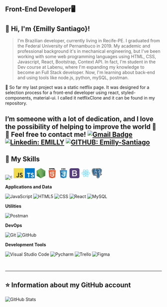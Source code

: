 ## Front-End Developer🖥️

## 💜 Hi, I'm <strong>{Emilly Santiago}!</strong>

> I'm Brazilian developer, currently living in Recife-PE. I graduated from the Federal University of Pernambuco in 2019. My academic and professional background it's in mechanical engineering, but I've been working with some web programming languages using HTML, CSS, Javascript, React, Bootstrap, Context API. In fact, I'm student in the Dev course at Labenu, where I'm expanding my knowledge to become an Full Stack developer. Now, I'm learning about back-end and using tools like node.js, python, mySQL, postman. 

🔭 So far my last project was a static netflix page. It was designed for a selection process for a front-end developer using react, styled-components, material-ui. I called it netflixClone and it can be found in my repository.

I’m someone with a lot of dedication, and I love the possibility of helping to improve the world 👯
💬 Feel free to contact me!
[![Gmail Badge](https://img.shields.io/badge/-emillysantiago89@gmail.com-006bed?style=flat-square&logo=Gmail&logoColor=white&link=mailto:emillysantiago89@gmail.com)](mailto:emillysantiago89@gmail.com)
[![Linkedin: EMILLY](https://img.shields.io/badge/-EMILLY-blue?style=flat-square&logo=Linkedin&logoColor=white&link=https://www.linkedin.com/in/emillysantiago23/)](https://www.linkedin.com/in/emillysantiago23/)
[![GITHUB: Emilly-Santiago](https://img.shields.io/badge/-Emilly_Santiago-black?style=flat-square&logo=github&logoColor=white&link=https://github.com/future4code/Emilly-Santiago)](https://github.com/future4code/Emilly-Santiago)
----

## 🚀 My Skills

<code><img height="32" src="https://cdn.iconscout.com/icon/free/png-512/c-programming-569564.png" alt="c"/></code>
<code><img height="32" src="https://raw.githubusercontent.com/github/explore/80688e429a7d4ef2fca1e82350fe8e3517d3494d/topics/javascript/javascript.png" alt="Javascript"/></code>
<code><img height="32" src="https://raw.githubusercontent.com/github/explore/80688e429a7d4ef2fca1e82350fe8e3517d3494d/topics/typescript/typescript.png" alt="Typescript"/></code>
<code><img height="32" src="https://raw.githubusercontent.com/github/explore/80688e429a7d4ef2fca1e82350fe8e3517d3494d/topics/nodejs/nodejs.png" alt="Nodejs"/></code>
<code><img height="32" src="https://raw.githubusercontent.com/github/explore/80688e429a7d4ef2fca1e82350fe8e3517d3494d/topics/html/html.png" alt="HTML5"/></code>
<code><img height="32" src="https://raw.githubusercontent.com/github/explore/80688e429a7d4ef2fca1e82350fe8e3517d3494d/topics/css/css.png" alt="CSS"/></code>
<code><img height="32" src="https://raw.githubusercontent.com/github/explore/80688e429a7d4ef2fca1e82350fe8e3517d3494d/topics/bootstrap/bootstrap.png" alt="Bootstrap"/></code>
<code><img height="32" src="https://raw.githubusercontent.com/github/explore/80688e429a7d4ef2fca1e82350fe8e3517d3494d/topics/react/react.png" alt="React"/></code>
<code><img height="32" src="https://raw.githubusercontent.com/github/explore/80688e429a7d4ef2fca1e82350fe8e3517d3494d/topics/postgresql/postgresql.png" alt="PostegreSQL"/></code>

**Applications and Data**

  ![JavaScript](https://img.shields.io/badge/-JavaScript-333333?style=flat&logo=javascript)
  ![HTML5](https://img.shields.io/badge/-HTML5-333333?style=flat&logo=HTML5)
  ![CSS](https://img.shields.io/badge/-CSS-333333?style=flat&logo=CSS3&logoColor=1572B6)
  ![React](https://img.shields.io/badge/-React-333333?style=flat&logo=react)
  ![MySQL](https://img.shields.io/badge/-MySQL-333333?style=flat&logo=mysql)

**Utilities**

  ![Postman](https://img.shields.io/badge/-Postman-333333?style=flat&logo=postman)

**DevOps**

  ![Git](https://img.shields.io/badge/-Git-333333?style=flat&logo=git)
  ![GitHub](https://img.shields.io/badge/-GitHub-333333?style=flat&logo=github)
  
**Development Tools**

  ![Visual Studio Code](https://img.shields.io/badge/-Visual%20Studio%20Code-333333?style=flat&logo=visual-studio-code&logoColor=007ACC)
  ![Pycharm](https://img.shields.io/badge/-Pycharm-333333?style=flat&logo=Pycharm-ide&logoColor=2C2255)
  ![Trello](https://img.shields.io/badge/-Trello-333333?style=flat&logo=trello&logoColor=007ACC)
  ![Figma](https://img.shields.io/badge/-Figma-333333?style=flat&logo=figma&logoColor=007ACC)

<br/>

---

## ⭐ Information about my GitHub account
![GitHub Stats](https://github-readme-stats.vercel.app/api?username=emillysant&show_icons=true)
